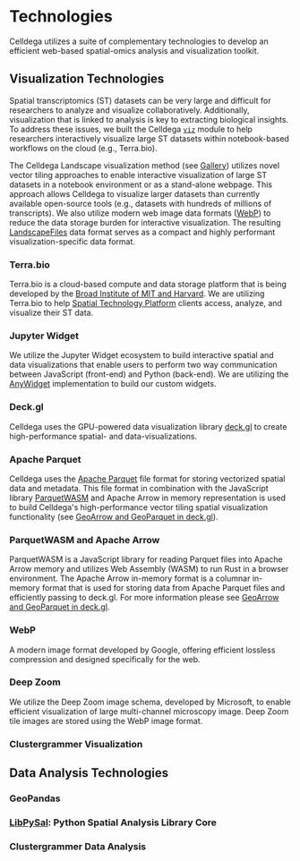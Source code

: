 # Technologies
Celldega utilizes a suite of complementary technologies to develop an efficient web-based spatial-omics analysis and visualization toolkit.

## Visualization Technologies
Spatial transcriptomics (ST) datasets can be very large and difficult for researchers to analyze and visualize collaboratively. Additionally, visualization that is linked to analysis is key to extracting biological insights. To address these issues, we built the Celldega [`viz`](../python/viz/) module to help researchers interactively visualize large ST datasets within notebook-based workflows on the cloud (e.g., Terra.bio).

The Celldega Landscape visualization method (see [Gallery](../gallery)) utilizes novel vector tiling approaches to enable interactive visualization of large ST datasets in a notebook environment or as a stand-alone webpage. This approach allows Celldega to visualize larger datasets than currently available open-source tools (e.g., datasets with hundreds of millions of transcripts). We also utilize modern web image data formats ([WebP](#webp)) to reduce the data storage burden for interactive visualization. The resulting [LandscapeFiles](../overview/file_formats.md#landscapefiles) data format serves as a compact and highly performant visualization-specific data format.

### Terra.bio
Terra.bio is a cloud-based compute and data storage platform that is being developed by the <a href='https://www.broadinstitute.org/spatial-technology-platform' target='_blank'>Broad Institute of MIT and Harvard</a>. We are utilizing Terra.bio to help <a href='https://www.broadinstitute.org/spatial-technology-platform' target='_blank'>Spatial Technology Platform</a> clients access, analyze, and visualize their ST data.

### Jupyter Widget
We utilize the Jupyter Widget ecosystem to build interactive spatial and data visualizations that enable users to perform two way communication between JavaScript (front-end) and Python (back-end). We are utilizing the <a href='https://anywidget.dev/' target='_blank'>AnyWidget</a> implementation to build our custom widgets.

### Deck.gl
Celldega uses the GPU-powered data visualization library <a href='https://deck.gl/' target='_blank'>deck.gl</a> to create high-performance spatial- and data-visualizations.

### Apache Parquet
Celldega uses the <a href='https://parquet.apache.org/' target='_blank'>Apache Parquet</a> file format for storing vectorized spatial data and metadata. This file format in combination with the JavaScript library [ParquetWASM](#parquetwasm-and-apache-arrow) and Apache Arrow in memory representation is used to build Celldega's high-performance vector tiling spatial visualization functionality (see <a href='https://observablehq.com/@kylebarron/geoarrow-and-geoparquet-in-deck-gl' target='_blank'>GeoArrow and GeoParquet in deck.gl</a>).

### ParquetWASM and Apache Arrow
ParquetWASM is a JavaScript library for reading Parquet files into Apache Arrow memory and utilizes Web Assembly (WASM) to run Rust in a browser environment. The Apache Arrow in-memory format is a columnar in-memory format that is used for storing data from Apache Parquet files and efficiently passing to deck.gl. For more information please see <a href='https://observablehq.com/@kylebarron/geoarrow-and-geoparquet-in-deck-gl' target='_blank'>GeoArrow and GeoParquet in deck.gl</a>.

### WebP
A modern image format developed by Google, offering efficient lossless compression and designed specifically for the web.

### Deep Zoom
We utilize the Deep Zoom image schema, developed by Microsoft, to enable efficient visualization of large multi-channel microscopy image. Deep Zoom tile images are stored using the WebP image format.

### Clustergrammer Visualization


## Data Analysis Technologies

### GeoPandas

### <a href='https://pysal.org/libpysal/' target='_blank'>LibPySal</a>: Python Spatial Analysis Library Core

### Clustergrammer Data Analysis
